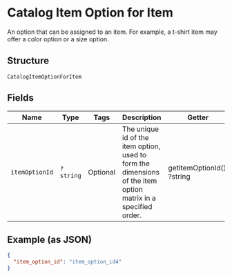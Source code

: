 
# Catalog Item Option for Item

An option that can be assigned to an item.
For example, a t-shirt item may offer a color option or a size option.

## Structure

`CatalogItemOptionForItem`

## Fields

| Name | Type | Tags | Description | Getter | Setter |
|  --- | --- | --- | --- | --- | --- |
| `itemOptionId` | `?string` | Optional | The unique id of the item option, used to form the dimensions of the item option matrix in a specified order. | getItemOptionId(): ?string | setItemOptionId(?string itemOptionId): void |

## Example (as JSON)

```json
{
  "item_option_id": "item_option_id4"
}
```

